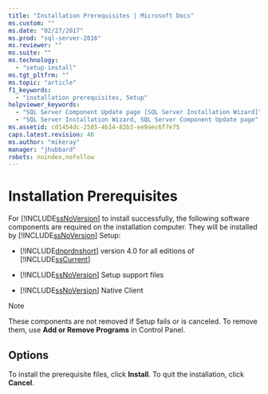 ```yaml
---
title: "Installation Prerequisites | Microsoft Docs"
ms.custom: ""
ms.date: "02/27/2017"
ms.prod: "sql-server-2016"
ms.reviewer: ""
ms.suite: ""
ms.technology: 
  - "setup-install"
ms.tgt_pltfrm: ""
ms.topic: "article"
f1_keywords: 
  - "installation prerequisites, Setup"
helpviewer_keywords: 
  - "SQL Server Component Update page [SQL Server Installation Wizard]"
  - "SQL Server Installation Wizard, SQL Server Component Update page"
ms.assetid: cd1454dc-2585-4b14-83b3-ee9aec6f7e75
caps.latest.revision: 46
ms.author: "mikeray"
manager: "jhubbard"
robots: noindex,nofollow
---
```

# Installation Prerequisites
  For [!INCLUDE[ssNoVersion](../a9notintoc/includes/ssnoversion-md.md)] to install successfully, the following software components are required on the installation computer. They will be installed by [!INCLUDE[ssNoVersion](../a9notintoc/includes/ssnoversion-md.md)] Setup:  
  
-   [!INCLUDE[dnprdnshort](../a9retired/includes/dnprdnshort-md.md)] version 4.0 for all editions of [!INCLUDE[ssCurrent](../a9notintoc/includes/sscurrent-md.md)]  
  
-   [!INCLUDE[ssNoVersion](../a9notintoc/includes/ssnoversion-md.md)] Setup support files  
  
-   [!INCLUDE[ssNoVersion](../a9notintoc/includes/ssnoversion-md.md)] Native Client  
  
> [!NOTE]  
>  These components are not removed if Setup fails or is canceled. To remove them, use **Add or Remove Programs** in Control Panel.  
  
## Options  
 To install the prerequisite files, click **Install**. To quit the installation, click **Cancel**.  
  
  